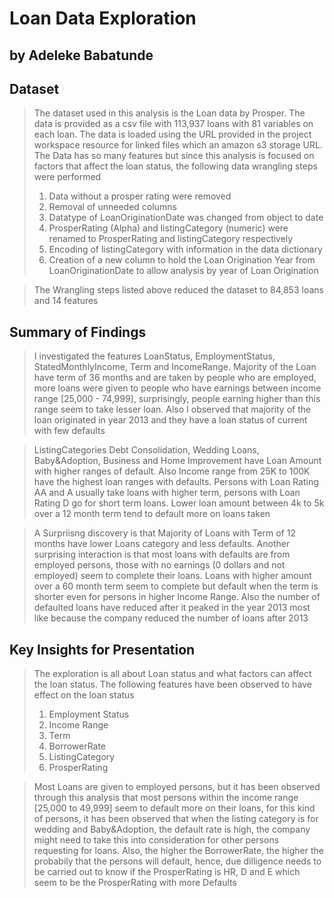 # Loan Data Exploration
## by Adeleke Babatunde


## Dataset

> The dataset used in this analysis is the Loan data by Prosper. The data is provided as a csv file with 113,937 loans with 81 variables on each loan. The data is loaded using the URL provided in the project workspace resource for linked files which an amazon s3 storage URL.
> The Data has so many features but since this analysis is focused on factors that affect the loan status, the following data wrangling steps were performed
> 1. Data without a prosper rating were removed
> 2. Removal of unneeded columns
> 2. Datatype of LoanOriginationDate was changed from object to date
> 3. ProsperRating (Alpha) and listingCategory (numeric) were renamed to ProsperRating and listingCategory respectively
> 4. Encoding of listingCategory with information in the data dictionary
> 5. Creation of a new column to hold the Loan Origination Year from LoanOriginationDate to allow analysis by year of Loan Origination

> The Wrangling steps listed above reduced the dataset to 84,853 loans and 14 features

## Summary of Findings

> I investigated the features LoanStatus, EmploymentStatus, StatedMonthlyIncome, Term and IncomeRange. Majority of the Loan have term of 36 months and are taken by people who are employed, more loans were given to people who have earnings between income range [25,000 - 74,999], surprisingly, people earning higher than this range seem to take lesser loan. Also I observed that majority of the loan originated in year 2013 and they have a loan status of current with few defaults

>ListingCategories Debt Consolidation, Wedding Loans, Baby&Adoption, Business and Home Improvement have Loan Amount with higher ranges of default. Also Income range from 25K to 100K have the highest loan ranges with defaults. Persons with Loan Rating AA and A usually take loans with higher term, persons with Loan Rating D go for short term loans. Lower loan amount between 4k to 5k over a 12 month term tend to default more on loans taken

> A Surpriisng discovery is that Majority of Loans with Term of 12 months have lower Loans category and less defaults. Another surprising interaction is that most loans with defaults are from employed persons, those with no earnings (0 dollars and not employed) seem to complete their loans. Loans with higher amount over a 60 month term seem to complete but default when the term is shorter even for persons in higher Income Range. Also the number of defaulted loans have reduced after it peaked in the year 2013 most like because the company reduced the number of loans after 2013


## Key Insights for Presentation

> The exploration is all about Loan status and what factors can affect the loan status. The following features have been observed to have effect on the loan status
>1. Employment Status
>2. Income Range
>3. Term
>4. BorrowerRate
>5. ListingCategory
>6. ProsperRating

> Most Loans are given to employed persons, but it has been observed through this analysis that most persons within the income range [25,000 to 49,999] seem to default more on their loans, for this kind of persons, it has been observed that when the listing category is for wedding and Baby&Adoption, the default rate is high, the company might need to take this into consideration for other persons requesting for loans.
Also, the higher the BorrowerRate, the higher the probabily that the persons will default, hence, due dilligence needs to be carried out to know if the ProsperRating is HR, D and E which seem to be the ProsperRating with more Defaults
